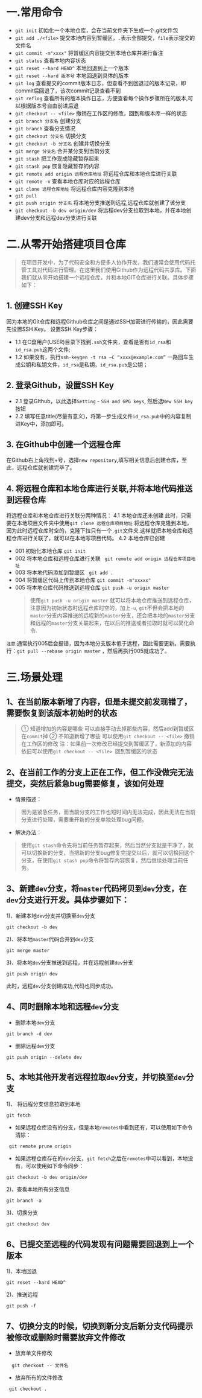 # 一.常用命令
* `git init` 初始化一个本地仓库，会在当前文件夹下生成一个.git文件包
* `git add ./<file>` 提交本地内容到暂缓区，`.`表示全部提交，`file`表示提交的文件名
* `git commit -m"xxxx"` 将暂缓区内容提交到本地仓库并进行备注
* `git status` 查看本地内容状态
* `git reset --hard HEAD^` 本地回退到上一个版本
* `git reset --hard 版本号` 本地回退到具体的版本
* `git log` 查看提交的commit版本日志，但查看不到回退过的版本记录，即commit后回退了，该次commit记录查看不到
* `git reflog` 查看所有的版本操作日志，方便查看每个操作步骤所在的版本,可以根据版本号自由前进后退
* `git checkout -- <file>` 撤销在工作区的修改，回到和版本库一样的状态
* `git branch 分支名` 创建分支
* `git branch` 查看分支情况
* `git checkout 分支名` 切换分支
* `git checkout -b 分支名` 创建并切换分支
* `git merge 分支名` 合并某分支到当前分支
* `git stash` 把工作现成隐藏暂存起来
* `git stash pop` 恢复隐藏暂存的内容
* `git remote add origin 远程仓库地址` 将远程仓库和本地仓库进行关联
* `git remote -v` 查看本地仓库对应的远程仓库
* `git clone 远程仓库地址` 将远程仓库内容克隆到本地
* `git pull`
* `git push origin 分支名` 将本地分支推送到远程,远程仓库就创建了该分支
* `git checkout -b dev origin/dev` 将远程dev分支拉取到本地，并在本地创建dev分支和远程dev分支进行关联

# 二.从零开始搭建项目仓库
>在项目开发中，为了代码安全和方便多人协作开发，我们通常会使用代码托管工具对代码进行管理。在这里我们使用Github作为远程代码共享库。下面我们就从零开始搭建一个远程仓库，并和本地GIT仓库进行关联。具体步骤如下：
## 1. 创建SSH Key
因为本地的Git仓库和远程Github仓库之间是通过SSH加密进行传输的，因此需要先设置SSH Key。
设置SSH Key步骤：
  * 1.1 在C盘用户(USER)目录下找到`.ssh`文件夹，查看是否有`id_rsa`和`id_rsa.pub`这两个文件;
  * 1.2 如果没有，执行`ssh-keygen -t rsa –C “xxxx@example.com”` 一路回车生成公钥和私钥文件，`id_rsa`是私钥，`id_rsa.pub`是公钥；
## 2. 登录Github，设置SSH Key
  * 2.1 登录GIthub，以此选择`Setting` - `SSH and GPG keys`, 然后选`New SSH key`按钮
  * 2.2 填写任意title(尽量有意义)，将第一步生成文件`id_rsa.pub`中的内容复制进Key中，添加即可。
## 3. 在Github中创建一个远程仓库
在Github右上角找到+号，选择`new repository`,填写相关信息后创建仓库，至此，远程仓库就创建完毕了。
## 4. 将远程仓库和本地仓库进行关联,并将本地代码推送到远程仓库
将远程仓库和本地仓库进行关联分两种情况：
4.1 本地仓库还未创建
    此时，只需要在本地项目文件夹中使用`git clone 远程仓库项目地址` 将远程仓库克隆到本地，因为此时远程仓库时空的，克隆下拉只有一个`.git`文件夹.这样就把本地仓库和远程仓库进行关联了，就可以在本地写项目代码。
4.2 本地仓库已创建
  * 001 初始化本地仓库
    `git init`
  * 002 将本地仓库和远程仓库进行关联
    ` git remote add origin 远程仓库项目地址`
  * 003 将本地代码添加到暂缓区
    ` git add .`
  * 004 将暂缓区代码上传到本地仓库
    `git commit -m"xxxxx"`
  * 005 将本地仓库代码推送到远程仓库
    `git push -u origin master` 
    >使用`git push -u origin master` 就可以将本地仓库推送到远程仓库，注意因为初始状态时远程仓库时空的，加上`-u`, `git`不但会把本地的`master`分支内容推送的远程新的`master`分支，还会把本地的`master`分支和远程的`master`分支关联起来，在以后的推送或者拉取时就可以简化命令.
    
  `注意`:通常执行005后会报错，因为本地分支版本低于远程，因此需要更新。需要执行：`git pull --rebase origin master` ，然后再执行005就成功了。

# 三.场景处理
  ## 1、在当前版本新增了内容，但是未提交前发现错了，需要恢复到该版本初始时的状态
> ① 知道增加的内容是哪些
  可以直接手动去掉那些内容，然后add到暂缓区在`commit`掉
  ② 不知道新增了哪些
  可以使用`git checkout -- <file>` 撤销在工作区的修改
  注：如果前一次修改已经提交到暂缓区了，新添加的内容依旧可以使用`git checkout -- <file> `回到暂缓区的状态

  ## 2、在当前工作的分支上正在工作，但工作没做完无法提交，突然后紧急bug需要修复，该如何处理
  * 情景描述：
  >因为是紧急任务，而当前分支的工作也短时间内无法完成，因此无法在当前分支进行处理，需要重开新的分支单独处理bug问题。
  * 解决办法：
  >使用`git stash`命令先将当前任务暂存起来，然后当然分支就是干净了，就可以切换新的分支，当把新的分支bug修复完提交以后，就可以切换回这个分支，在使用`git stash pop`命令将暂存内容恢复，然后继续处理当前任务。
  
  ## 3、新建`dev`分支，将`master`代码拷贝到`dev`分支，在`dev`分支进行开发。具体步骤如下：
  1)、新建本地`dev`分支并切换至`dev`分支
  ```
  git checkout -b dev
  ```
  2)、将本地`master`代码合并到`dev`分支
  ```
  git merge master
  ```
  3)、将本地`dev`分支推送到远程，并在远程创建`dev`分支
  ```
  git push origin dev
  ```
  此时，远程`dev`分支创建成功,代码也同步成功。

  ## 4、同时删除本地和远程`dev`分支
  * 删除本地`dev`分支
  ```
  git branch -d dev
  ```
  * 删除远程`dev`分支
  ```
  git push origin --delete dev
  ```

  ## 5、本地其他开发者远程拉取`dev`分支，并切换至`dev`分支
  1)、 将远程分支信息拉取到本地
  ```
  git fetch
  ```

  *  如果远程仓库没有的分支，但是本地`remotes`中看到还有，可以使用如下命令清除：
   ```
    git remote prune origin
   ```
   *  如果远程仓库存在的`dev`分支，`git fetch`之后在`remotes`中可以看到，本地没有，可以使用如下命令同步：
```
git checkout -b dev origin/dev
```
  2)、查看本地所有分支信息
  ```
  git branch -a
  ```
  3)、切换分支
  ```
  git checkout dev
  ```

  ## 6、已提交至远程的代码发现有问题需要回退到上一个版本
  1)、本地回退
  ```
  git reset --hard HEAD^
  ```

  2)、推送远程
  ```
  git push -f
  ```

  ## 7、切换分支的时候，切换到新分支后新分支代码提示被修改或删除时需要放弃文件修改
  * 放弃单文件修改
  ```
    git checkout -- 文件名
  ```
  * 放弃所有的文件修改
  ```
   git checkout .
  ```

  

